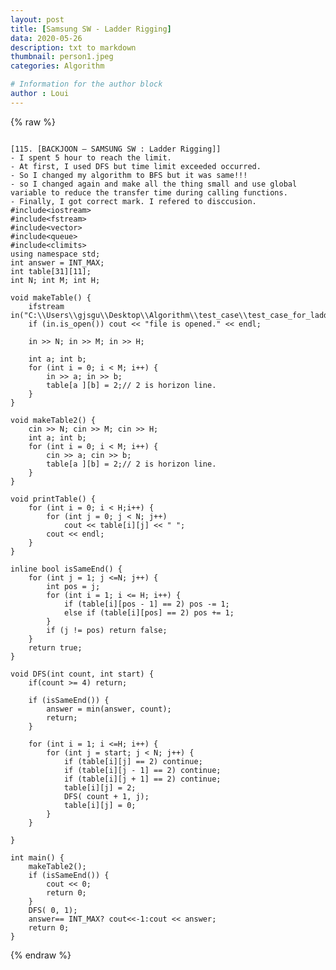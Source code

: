 ```yaml
---
layout: post
title: [Samsung SW - Ladder Rigging]
data: 2020-05-26
description: txt to markdown
thumbnail: person1.jpeg
categories: Algorithm

# Information for the author block
author : Loui
---
```


{% raw %}

	﻿
	[115. [BACKJOON – SAMSUNG SW : Ladder Rigging]]
	- I spent 5 hour to reach the limit.
	- At first, I used DFS but time limit exceeded occurred.
	- So I changed my algorithm to BFS but it was same!!!
	- so I changed again and make all the thing small and use global variable to reduce the transfer time during calling functions.
	- Finally, I got correct mark. I refered to disccusion.
	#include<iostream>
	#include<fstream>
	#include<vector>
	#include<queue>
	#include<climits>
	using namespace std;
	int answer = INT_MAX;
	int table[31][11];
	int N; int M; int H;
	
	void makeTable() {
		ifstream in("C:\\Users\\gjsgu\\Desktop\\Algorithm\\test_case\\test_case_for_ladder_rigging.txt");
		if (in.is_open()) cout << "file is opened." << endl;
		
		in >> N; in >> M; in >> H;
	
		int a; int b;
		for (int i = 0; i < M; i++) {
			in >> a; in >> b;
			table[a ][b] = 2;// 2 is horizon line.
		}
	}
	
	void makeTable2() {
		cin >> N; cin >> M; cin >> H;
		int a; int b;
		for (int i = 0; i < M; i++) {
			cin >> a; cin >> b;
			table[a ][b] = 2;// 2 is horizon line.
		}
	}
	
	void printTable() {
		for (int i = 0; i < H;i++) {
			for (int j = 0; j < N; j++)
				cout << table[i][j] << " ";
			cout << endl;
		}
	}
	
	inline bool isSameEnd() {
		for (int j = 1; j <=N; j++) {
			int pos = j;
			for (int i = 1; i <= H; i++) {
				if (table[i][pos - 1] == 2) pos -= 1;
				else if (table[i][pos] == 2) pos += 1;
			}
			if (j != pos) return false;
		}
		return true;
	}
	
	void DFS(int count, int start) {
		if(count >= 4) return;
	
		if (isSameEnd()) {
			answer = min(answer, count);
			return;
		} 
	
		for (int i = 1; i <=H; i++) {
			for (int j = start; j < N; j++) {
				if (table[i][j] == 2) continue;
				if (table[i][j - 1] == 2) continue;
				if (table[i][j + 1] == 2) continue;
				table[i][j] = 2;
				DFS( count + 1, j);
				table[i][j] = 0;
			}
		}
	
	}
	
	int main() {
		makeTable2();
		if (isSameEnd()) {
			cout << 0;
			return 0;
		}
		DFS( 0, 1);
		answer== INT_MAX? cout<<-1:cout << answer;
		return 0;
	}
	
{% endraw %}
